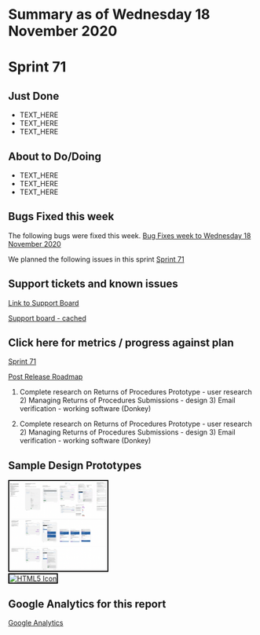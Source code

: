 # Summary as of Wednesday 18 November 2020 

# Sprint 71

## Just Done
* TEXT_HERE
* TEXT_HERE
* TEXT_HERE

## About to Do/Doing
* TEXT_HERE
* TEXT_HERE
* TEXT_HERE

## Bugs Fixed this week
The following bugs were fixed this week.
[Bug Fixes week to Wednesday 18 November 2020](graphs/bugs18112020.png)

We planned the following issues in this sprint 
[Sprint 71](graphs/sprint18112020.png)

## Support tickets and known issues
[Link to Support Board](https://collaboration.homeoffice.gov.uk/jira/secure/RapidBoard.jspa?rapidView=1717&selectedIssue=ASSB-253)

[Support board - cached](graphs/supportBoard18112020.png)

## Click here for metrics / progress against plan
[Sprint 71](graphs/progress18112020.png)

[Post Release Roadmap](graphs/roadmap18112020.png)

1) Complete research on Returns of Procedures Prototype - user research 2) Managing Returns of Procedures Submissions - design 3) Email verification - working software (Donkey)

1) Complete research on Returns of Procedures Prototype - user research 2) Managing Returns of Procedures Submissions - design 3) Email verification - working software (Donkey)

## Sample Design Prototypes
<a href="graphs/proto1_18112020.png"><img src="graphs/proto1_18112020.png" alt="HTML5 Icon" width="200" style="border:2px solid black"></a>
<br>
<a href="graphs/proto2_18112020.png"><img src="graphs/proto2_18112020.png" alt="HTML5 Icon" width="200" style="border:2px solid black"></a>
<br>


## Google Analytics for this report
[Google Analytics](graphs/GA18112020.png)

